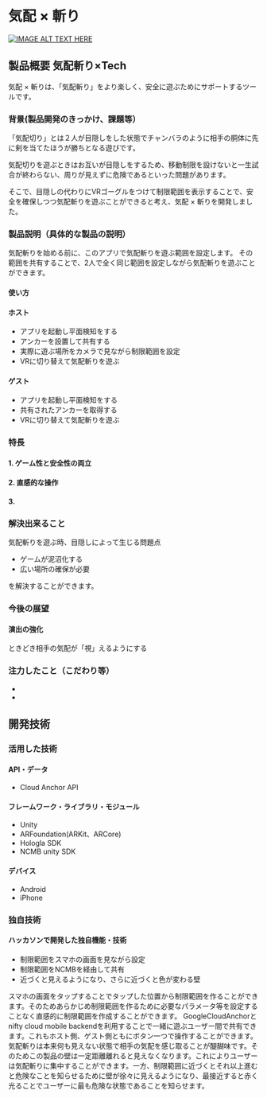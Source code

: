 # 気配 × 斬り

[![IMAGE ALT TEXT HERE](https://jphacks.com/wp-content/uploads/2022/08/JPHACKS2022_ogp.jpg)](https://www.youtube.com/watch?v=LUPQFB4QyVo)

## 製品概要 気配斬り×Tech
気配 × 斬りは、「気配斬り」をより楽しく、安全に遊ぶためにサポートするツールです。
### 背景(製品開発のきっかけ、課題等）
「気配切り」とは２人が目隠しをした状態でチャンバラのように相手の胴体に先に剣を当てたほうが勝ちとなる遊びです。

気配切りを遊ぶときはお互いが目隠しをするため、移動制限を設けないと一生試合が終わらない、周りが見えずに危険であるといった問題があります。

そこで、目隠しの代わりにVRゴーグルをつけて制限範囲を表示することで、安全を確保しつつ気配斬りを遊ぶことができると考え、気配 × 斬りを開発しました。
### 製品説明（具体的な製品の説明）
気配斬りを始める前に、このアプリで気配斬りを遊ぶ範囲を設定します。
その範囲を共有することで、2人で全く同じ範囲を設定しながら気配斬りを遊ぶことができます。
#### 使い方
#### ホスト
* アプリを起動し平面検知をする
* アンカーを設置して共有する
* 実際に遊ぶ場所をカメラで見ながら制限範囲を設定
* VRに切り替えて気配斬りを遊ぶ
#### ゲスト
* アプリを起動し平面検知をする
* 共有されたアンカーを取得する
* VRに切り替えて気配斬りを遊ぶ

### 特長
#### 1. ゲーム性と安全性の両立
#### 2. 直感的な操作
#### 3. 

### 解決出来ること
気配斬りを遊ぶ時、目隠しによって生じる問題点
* ゲームが泥沼化する
* 広い場所の確保が必要

を解決することができます。
### 今後の展望
#### 演出の強化
ときどき相手の気配が「視」えるようにする
### 注力したこと（こだわり等）
* 
* 

## 開発技術
### 活用した技術
#### API・データ
* Cloud Anchor API

#### フレームワーク・ライブラリ・モジュール
* Unity
* ARFoundation(ARKit、ARCore)
* Hologla SDK
* NCMB unity SDK


#### デバイス
* Android
* iPhone

### 独自技術
#### ハッカソンで開発した独自機能・技術
* 制限範囲をスマホの画面を見ながら設定
* 制限範囲をNCMBを経由して共有
* 近づくと見えるようになり、さらに近づくと色が変わる壁


スマホの画面をタップすることでタップした位置から制限範囲を作ることができます。そのためあらかじめ制限範囲を作るために必要なパラメータ等を設定することなく直感的に制限範囲を作成することができます。
GoogleCloudAnchorとnifty cloud mobile backendを利用することで一緒に遊ぶユーザー間で共有できます。これもホスト側、ゲスト側ともにボタン一つで操作することができます。
気配斬りは本来何も見えない状態で相手の気配を感じ取ることが醍醐味です。そのためこの製品の壁は一定距離離れると見えなくなります。これによりユーザーは気配斬りに集中することができます。一方、制限範囲に近づくとそれ以上進むと危険なことを知らせるために壁が徐々に見えるようになり、最接近すると赤く光ることでユーザーに最も危険な状態であることを知らせます。